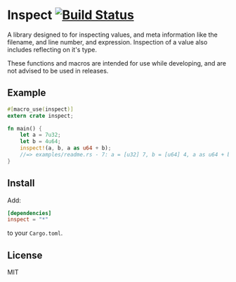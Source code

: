 # Inspect [![Build Status](https://secure.travis-ci.org/reem/rust-inspect.png?branch=master)](https://travis-ci.org/reem/rust-inspect)

A library designed to for inspecting values, and meta information like the
filename, and line number, and expression. Inspection of a value also includes
reflecting on it's type.

These functions and macros are intended for use while developing, and are not
advised to be used in releases.

## Example

```rust
#[macro_use(inspect)]
extern crate inspect;

fn main() {
    let a = 7u32;
    let b = 4u64;
    inspect!(a, b, a as u64 + b);
    //=> examples/readme.rs - 7: a = [u32] 7, b = [u64] 4, a as u64 + b = [u64] 11,
}
```

## Install

Add:

```toml
[dependencies]
inspect = "*"
```

to your `Cargo.toml`.

## License

MIT
